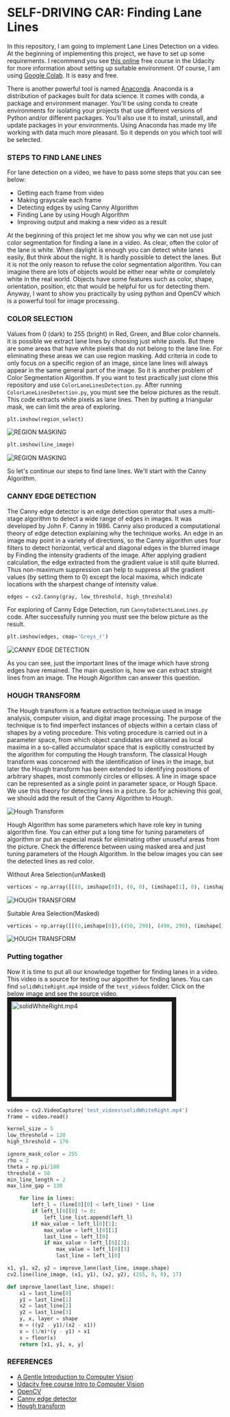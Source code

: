 # SELF-DRIVING CAR: Finding Lane Lines
In this repository, I am going to implement Lane Lines Detection on a video. At the beginning of implementing this project, we have to set up some requirements. I recommend you see [this online](https://classroom.udacity.com/courses/ud1111 "Anaconda and Jupyter notebooks") free course in the Udacity for more information about setting up suitable environment.
Of course, I am using [Google Colab](https://colab.research.google.com/). It is easy and free.

There is another powerful tool is named [Anaconda](https://anaconda.org/). Anaconda is a distribution of packages built for data science. It comes with conda, a package and environment manager. You'll be using conda to create environments for isolating your projects that use different versions of Python and/or different packages. You'll also use it to install, uninstall, and update packages in your environments. Using Anaconda has made my life working with data much more pleasant.
So it depends on you which tool will be selected.

### STEPS TO FIND LANE LINES
For lane detection on a video, we have to pass some steps that you can see below:
* Getting each frame from video
* Making grayscale each frame
* Detecting edges by using Canny Algorithm
* Finding Lane by using Hough Algorithm
* Improving output and making a new video as a result

At the beginning of this project let me show you why we can not use just color segmentation for finding a lane in a video. As clear, often the color of the lane is white. When daylight is enough you can detect white lanes easily, But think about the night. It is hardly possible to detect the lanes. But it is not the only reason to refuse the color segmentation algorithm. You can imagine there are lots of objects would be either near white or completely white in the real world. Objects have some features such as color, shape, orientation, position, etc that would be helpful for us for detecting them.
Anyway, I want to show you practically by using python and OpenCV which is a powerful tool for image processing.

### COLOR SELECTION
Values from 0 (dark) to 255 (bright) in Red, Green, and Blue color channels. it is possible we extract lane lines by choosing just white pixels. But there are some areas that have white pixels that do not belong to the lane line. For eliminating these areas we can use region masking. Add criteria in code to only focus on a specific region of an image, since lane lines will always appear in the same general part of the image. So it is another problem of Color Segmentation Algorithm. 
If you want to test practically just clone this repository and use `ColorLaneLinesDetection.py`. After running `ColorLaneLinesDetection.py`, you must see the below pictures as the result. This code extracts white pixels as lane lines. Then by putting a triangular mask, we can limit the area of exploring.
```python
plt.imshow(region_select)
```
![REGION MASKING](https://github.com/PooyaAlamirpour/FindingLaneLines/blob/master/Pictures/mask_color.png)

```python
plt.imshow(line_image)
```
![REGION MASKING](https://github.com/PooyaAlamirpour/FindingLaneLines/blob/master/Pictures/final_color_mask.png)

So let's continue our steps to find lane lines. We'll start with the Canny Algorithm. 

### CANNY EDGE DETECTION
The Canny edge detector is an edge detection operator that uses a multi-stage algorithm to detect a wide range of edges in images. It was developed by John F. Canny in 1986. Canny also produced a computational theory of edge detection explaining why the technique works.
An edge in an image may point in a variety of directions, so the Canny algorithm uses four filters to detect horizontal, vertical and diagonal edges in the blurred image by Finding the intensity gradients of the image.
After applying gradient calculation, the edge extracted from the gradient value is still quite blurred. Thus non-maximum suppression can help to suppress all the gradient values (by setting them to 0) except the local maxima, which indicate locations with the sharpest change of intensity value.

```python
edges = cv2.Canny(gray, low_threshold, high_threshold)
```

For exploring of Canny Edge Detection, run `CannytoDetectLaneLines.py` code. After successfully running you must see the below picture as the result.
```python
plt.imshow(edges, cmap='Greys_r')
```
![CANNY EDGE DETECTION](https://github.com/PooyaAlamirpour/FindingLaneLines/blob/master/Pictures/canny_edges.png)

As you can see, just the important lines of the image which have strong edges have remained. The main question is, how we can extract straight lines from an image. The Hough Algorithm can answer this question.

### HOUGH TRANSFORM
The Hough transform is a feature extraction technique used in image analysis, computer vision, and digital image processing. The purpose of the technique is to find imperfect instances of objects within a certain class of shapes by a voting procedure. This voting procedure is carried out in a parameter space, from which object candidates are obtained as local maxima in a so-called accumulator space that is explicitly constructed by the algorithm for computing the Hough transform.
The classical Hough transform was concerned with the identification of lines in the image, but later the Hough transform has been extended to identifying positions of arbitrary shapes, most commonly circles or ellipses.
A line in image space can be represented as a single point in parameter space, or Hough Space. We use this theory for detecting lines in a picture. So for achieving this goal, we should add the result of the Canny Algorithm to Hough.

![Hough Transform](https://github.com/PooyaAlamirpour/FindingLaneLines/blob/master/Pictures/HOUGH_TRANSFORM.png)

Hough Algorithm has some parameters which have role key in tuning algorithm fine. You can either put a long time for tuning parameters of algorithm or put an especial mask for eliminating other unuseful areas from the picture. Check the difference between using masked area and just tuning parameters of the Hough Algorithm. In the below images you can see the detected lines as red color.

Without Area Selection(unMasked)
```python
vertices = np.array([[(0, imshape[0]), (0, 0), (imshape[1], 0), (imshape[1], imshape[0])]], dtype=np.int32)
```
![HOUGH TRANSFORM](https://github.com/PooyaAlamirpour/FindingLaneLines/blob/master/Pictures/hough_without_mask.png)

Suitable Area Selection(Masked)
```python
vertices = np.array([[(0,imshape[0]),(450, 290), (490, 290), (imshape[1],imshape[0])]], dtype=np.int32)
```
![HOUGH TRANSFORM](https://github.com/PooyaAlamirpour/FindingLaneLines/blob/master/Pictures/hough_with_mask.png)


### Putting togather
Now it is time to put all our knowledge together for finding lanes in a video. This video is a source for testing our algorithm for finding lanes. You can find `solidWhiteRight.mp4` inside of the `test_videos` folder.
Click on the below image and see the source video.
<a href="http://www.youtube.com/watch?feature=player_embedded&v=Bp-uvoz74hs" target="_blank"><img src="https://github.com/PooyaAlamirpour/FindingLaneLines/blob/master/Pictures/raw_solidWhiteRight.png" alt="solidWhiteRight.mp4" width="375" height="223" border="10" /></a>


```python
video = cv2.VideoCapture('test_videos\solidWhiteRight.mp4')
frame = video.read()
```

```python
kernel_size = 5
low_threshold = 120
high_threshold = 170

ignore_mask_color = 255
rho = 2
theta = np.pi/180
threshold = 50
min_line_length = 2
max_line_gap = 130
```

```python
	for line in lines:
		left_l = (line[0][0] < left_line) * line
		if left_l[0][0] != 0:
			left_line_list.append(left_l)
		if max_value < left_l[0][1]:
			max_value = left_l[0][1]
			last_line = left_l[0]
			if max_value < left_l[0][3]:
				max_value = left_l[0][3]
				last_line = left_l[0]
```

```python
x1, y1, x2, y2 = improve_lane(last_line, image.shape)
cv2.line(line_image, (x1, y1), (x2, y2), (255, 0, 0), 17)
```

```python
def improve_lane(last_line, shape):
    x1 = last_line[0]
    y1 = last_line[1]
    x2 = last_line[2]
    y2 = last_line[3]
    y, x, layer = shape
    m = ((y2 - y1)/(x2 - x1))
    x = (1/m)*(y - y1) + x1
    x = floor(x)
    return [x1, y1, x, y]
```

### REFERENCES
* [A Gentle Introduction to Computer Vision](https://machinelearningmastery.com/what-is-computer-vision/)
* [Udacity free course ​Intro to Computer Vision](https://www.udacity.com/course/introduction-to-computer-vision--ud810)
* [OpenCV](https://opencv.org/)
* [Canny edge detector](https://en.wikipedia.org/wiki/Canny_edge_detector)
* [Hough transform](https://en.wikipedia.org/wiki/Hough_transform)